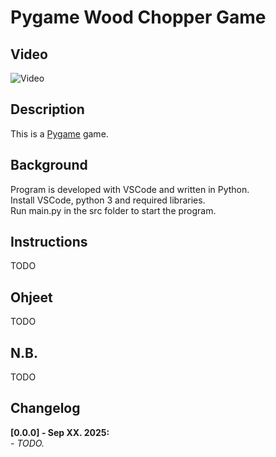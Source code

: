 # Pygame Wood Chopper Game

## Video

![Video](video.gif)

## Description

This is a [Pygame](https://www.pygame.org/docs/) game.<br />

## Background

Program is developed with VSCode and written in Python.<br />
Install VSCode, python 3 and required libraries.<br />
Run main.py in the src folder to start the program.<br />

## Instructions

TODO

## Ohjeet

TODO

## N.B.

TODO

## Changelog

**[0.0.0] - Sep XX. 2025:**<br />
_- TODO._<br />
